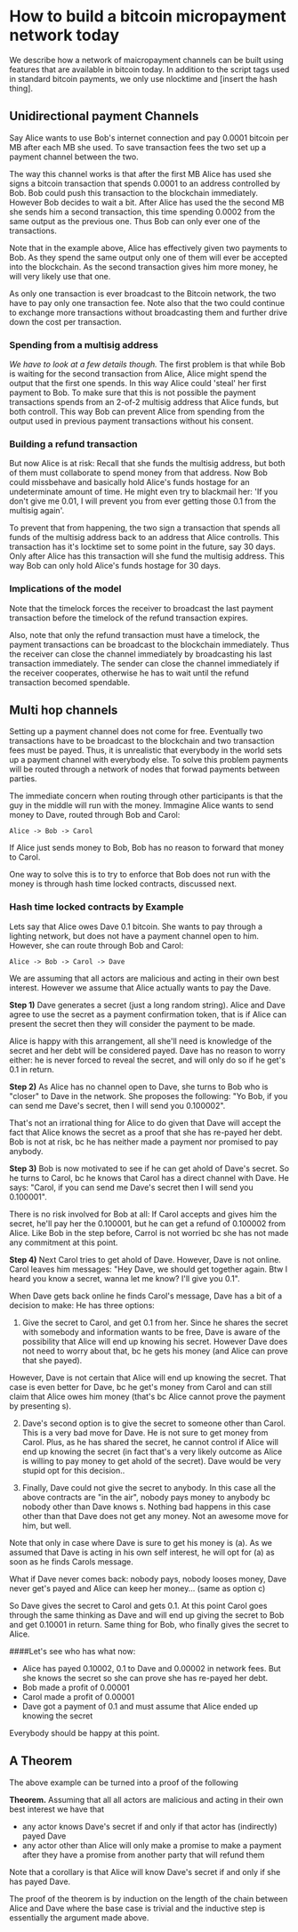 # How to build a bitcoin micropayment network today

We describe how a network of maicropayment channels can be built using features that are available in bitcoin today. In addition to the script tags used in standard bitcoin payments, we only use nlocktime and [insert the hash thing].

## Unidirectional payment Channels

Say Alice wants to use Bob's internet connection and pay 0.0001 bitcoin per MB after each MB she used. To save transaction fees the two set up a payment channel between the two. 

The way this channel works is that after the first MB Alice has used she signs a bitcoin transaction that spends 0.0001 to an address controlled by Bob. Bob could push this transaction to the blockchain immediately. However Bob decides to wait a bit. After Alice has used the the second MB she sends him a second transaction, this time spending 0.0002 from the same output as the previous one. Thus Bob can only ever one of the transactions. 

Note that in the example above, Alice has effectively given two payments to Bob. As they spend the same output only one of them will ever be accepted into the blockchain. As the second transaction gives him more money, he will very likely use that one.

As only one transaction is ever broadcast to the Bitcoin network, the two have to pay only one transaction fee. Note also that the two could continue to exchange more transactions without broadcasting them and further drive down the cost per transaction.

### Spending from a multisig address

*We have to look at a few details though.* The first problem is that while Bob is waiting for the second transaction from Alice, Alice might spend the output that the first one spends. In this way Alice could 'steal' her first payment to Bob. To make sure that this is not possible the payment transactions spends from an 2-of-2 multisig address that Alice funds, but both controll. This way Bob can prevent Alice from spending from the output used in previous payment transactions without his consent.

### Building a refund transaction

But now Alice is at risk: Recall that she funds the multisig address, but both of them must collaborate to spend money from that address. Now Bob could missbehave and basically hold Alice's funds hostage for an undeterminate amount of time. He might even try to blackmail her: 'If you don't give me 0.01, I will prevent you from ever getting those 0.1 from the multisig again'.

To prevent that from happening, the two sign a transaction that spends all funds of the multisig address back to an address that Alice controlls. This transaction has it's locktime set to some point in the future, say 30 days. Only after Alice has this transaction will she fund the multisig address. This way Bob can only hold Alice's funds hostage for 30 days.

### Implications of the model

Note that the timelock forces the receiver to broadcast the last payment transaction before the timelock of the refund transaction expires. 

Also, note that only the refund transaction must have a timelock, the payment transactions can be broadcast to the blockchain immediately. Thus the receiver can close the channel immediately by broadcasting his last transaction immediately. The sender can close the channel immediately if the receiver cooperates, otherwise he has to wait until the refund transaction becomed spendable.

## Multi hop channels

Setting up a payment channel does not come for free. Eventually two transactions have to be broadcast to the blockchain and two transaction fees must be payed. Thus, it is unrealistic that everybody in the world sets up a payment channel with everybody else. To solve this problem payments will be routed through a network of nodes that forwad payments between parties. 

The immediate concern when routing through other participants is that the guy in the middle will run with the money. Immagine Alice wants to send money to Dave, routed through Bob and Carol:

    Alice -> Bob -> Carol

If Alice just sends money to Bob, Bob has no reason to forward that money to Carol.

One way to solve this is to try to enforce that Bob does not run with the money is through hash time locked contracts, discussed next.

### Hash time locked contracts by Example

Lets say that Alice owes Dave 0.1 bitcoin. She wants to pay through a lighting network, but does not have a payment channel open to him. However, she can route through Bob and Carol:

    Alice -> Bob -> Carol -> Dave

We are assuming that all actors are malicious and acting in their own best interest. However we assume that Alice actually wants to pay the Dave.

**Step 1)** Dave generates a secret (just a long random string). Alice and Dave agree to use the secret as a payment confirmation token, that is if Alice can present the secret then they will consider the payment to be made.

Alice is happy with this arrangement, all she'll need is knowledge of the secret and her debt will be considered payed. Dave has no reason to worry either: he is never forced to reveal the secret, and will only do so if he get's 0.1 in return.


**Step 2)** As Alice has no channel open to Dave, she turns to Bob who is "closer" to Dave in the network. She proposes the following: "Yo Bob, if you can send me Dave's secret, then I will send you 0.100002".

That's not an irrational thing for Alice to do given that Dave will accept the fact that Alice knows the secret as a proof that she has re-payed her debt. Bob is not at risk, bc he has neither made a payment nor promised to pay anybody.


**Step 3)** Bob is now motivated to see if he can get ahold of Dave's secret. So he turns to Carol, bc he knows that Carol has a direct channel with Dave. He says: "Carol, if you can send me Dave's secret then I will send you 0.100001".

There is no risk involved for Bob at all: If Carol accepts and gives him the secret, he'll pay her the 0.100001, but he can get a refund of 0.100002 from Alice. Like Bob in the step before, Carrol is not worried bc she has not made any commitment at this point.


**Step 4)** Next Carol tries to get ahold of Dave. However, Dave is not online. Carol leaves him messages: "Hey Dave, we should get together again. Btw I heard you know a secret, wanna let me know? I'll give you 0.1".

When Dave gets back online he finds Carol's message, Dave has a bit of a decision to make: He has three options:

1. Give the secret to Carol, and get 0.1 from her. Since he shares the secret with somebody and information wants to be free, Dave is aware of the possibility that Alice will end up knowing his secret. However Dave does not need to worry about that, bc he gets his money (and Alice can prove that she payed). 
  
  However, Dave is not certain that Alice will end up knowing the secret. That case is even better for Dave, bc he get's money from Carol and can still claim that Alice owes him money (that's bc Alice cannot prove the payment by presenting s).

2. Dave's second option is to give the secret to someone other than Carol. This is a very bad move for Dave. He is not sure to get money from Carol. Plus, as he has shared the secret, he cannot control if Alice will end up knowing the secret (in fact that's a very likely outcome as Alice is willing to pay money to get ahold of the secret). Dave would be very stupid opt for this decision..
  
3. Finally, Dave could not give the secret to anybody. In this case all the above contracts are "in the air", nobody pays money to anybody bc nobody other than Dave knows s. Nothing bad happens in this case other than that Dave does not get any money. Not an awesome move for him, but well.

Note that only in case where Dave is sure to get his money is (a). As we assumed that Dave is acting in his own self interest, he will opt for (a) as soon as he finds Carols message.

What if Dave never comes back: nobody pays, nobody looses money, Dave never get's payed and Alice can keep her money... (same as option c)

So Dave gives the secret to Carol and gets 0.1. At this point Carol goes through the same thinking as Dave and will end up giving the secret to Bob and get 0.10001 in return. Same thing for Bob, who finally gives the secret to Alice.

####Let's see who has what now:

* Alice has payed 0.10002, 0.1 to Dave and 0.00002 in network fees. But she knows the secret so she can prove she has re-payed her debt.
* Bob made a profit of 0.00001
* Carol made a profit of 0.00001
* Dave got a payment of 0.1 and must assume that Alice ended up knowing the secret

Everybody should be happy at this point.

## A Theorem

The above example can be turned into a proof of the following

**Theorem.** Assuming that all all actors are malicious and acting in their own best interest we have that

* any actor knows Dave's secret if and only if that actor has (indirectly) payed Dave 
* any actor other than Alice will only make a promise to make a payment after they have a promise from another party that will refund them

Note that a corollary is that Alice will know Dave's secret if and only if she has payed Dave. 

The proof of the theorem is by induction on the length of the chain between Alice and Dave where the base case is trivial and the inductive step is essentially the argument made above.
